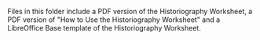 Files in this folder include a PDF version of the Historiography Worksheet, a PDF version of "How to Use the Historiography Worksheet" and a LibreOffice Base template of the Historiography Worksheet. 
